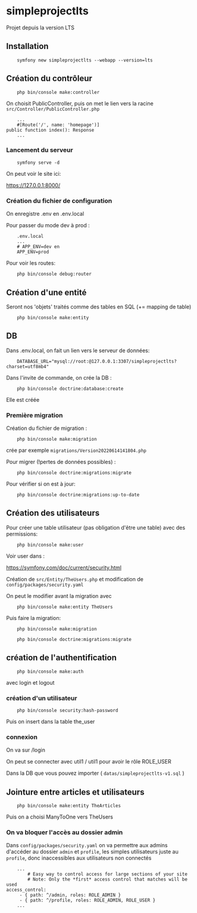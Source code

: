 # simpleprojectlts


Projet depuis la version LTS

## Installation

        symfony new simpleprojectlts --webapp --version=lts

## Création du contrôleur

        php bin/console make:controller

On choisit PublicController, puis on met le lien vers la racine `src/Controller/PublicController.php`

        ...
        #[Route('/', name: 'homepage')]
    public function index(): Response
        ...

### Lancement du serveur

        symfony serve -d

On peut voir le site ici: 

https://127.0.0.1:8000/

### Création du fichier de configuration

On enregistre .env en .env.local

Pour passer du mode dev à prod :

        .env.local
        ...
        # APP_ENV=dev en
        APP_ENV=prod

Pour voir les routes:

        php bin/console debug:router

## Création d'une entité

Seront nos 'objets' traités comme des tables en SQL (+= mapping de table)

        php bin/console make:entity

## DB

Dans .env.local, on fait un lien vers le serveur de données:

        DATABASE_URL="mysql://root:@127.0.0.1:3307/simpleprojectlts?charset=utf8mb4"

Dans l'invite de commande, on crée la DB : 

        php bin/console doctrine:database:create

Elle est créée

### Première migration

Création du fichier de migration :

        php bin/console make:migration

crée par exemple `migrations/Version20220614141804.php`

Pour migrer (!pertes de données possibles) :

        php bin/console doctrine:migrations:migrate

Pour vérifier si on est à jour:

        php bin/console doctrine:migrations:up-to-date

## Création des utilisateurs

Pour créer une table utilisateur (pas obligation d'être une table) avec des permissions:

        php bin/console make:user

Voir user dans :

https://symfony.com/doc/current/security.html

Création de `src/Entity/TheUsers.php` et modification de `config/packages/security.yaml`

On peut le modifier avant la migration avec 

        php bin/console make:entity TheUsers

Puis faire la migration:

        php bin/console make:migration

        php bin/console doctrine:migrations:migrate

## création de l'authentification

        php bin/console make:auth

avec login et logout

### création d'un utilisateur

        php bin/console security:hash-password

Puis on insert dans la table the_user

### connexion

On va sur /login

On peut se connecter avec util1 / util1 pour avoir le rôle ROLE_USER

Dans la DB que vous pouvez importer ( `datas/simpleprojectlts-v1.sql` )

## Jointure entre articles et utilisateurs

        php bin/console make:entity TheArticles

Puis on a choisi ManyToOne vers TheUsers

### On va bloquer l'accès au dossier admin

Dans `config/packages/security.yaml` on va permettre aux admins d'accéder au dossier `admin` et `profile`, les simples utilisateurs juste au `profile`, donc inaccessibles aux utilisateurs non connectés

        ...
            # Easy way to control access for large sections of your site
            # Note: Only the *first* access control that matches will be used
    access_control:
         - { path: ^/admin, roles: ROLE_ADMIN }
         - { path: ^/profile, roles: ROLE_ADMIN, ROLE_USER }
        ...